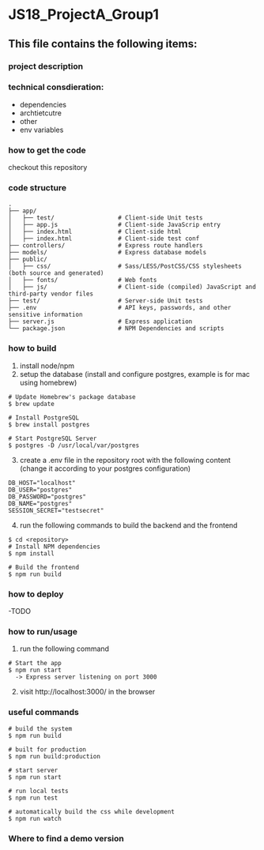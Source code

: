 # JS18_ProjectA_Group1

## This file contains the following items:
### project description
### technical consdieration:
* dependencies
* archtietcutre
* other
* env variables
### how to get the code
checkout this repository
### code structure
```
.
├── app/                            
│   ├── test/                  # Client-side Unit tests   
│   ├── app.js                 # Client-side JavaScrip entry
│   ├── index.html             # Client-side html
│   ├── index.html             # Client-side test conf
├── controllers/               # Express route handlers
├── models/                    # Express database models
├── public/                            
│   ├── css/                   # Sass/LESS/PostCSS/CSS stylesheets (both source and generated)
│   ├── fonts/                 # Web fonts
│   ├── js/                    # Client-side (compiled) JavaScript and third-party vendor files
├── test/                      # Server-side Unit tests                    
├── .env                       # API keys, passwords, and other sensitive information
├── server.js                  # Express application
└── package.json               # NPM Dependencies and scripts
```
### how to build
 1) install node/npm
 2) setup the database (install and configure postgres, example is for mac using homebrew)
```
# Update Homebrew's package database
$ brew update

# Install PostgreSQL
$ brew install postgres

# Start PostgreSQL Server
$ postgres -D /usr/local/var/postgres
```
 3) create a .env file in the repository root with the following content (change it according to your postgres configuration)
```
DB_HOST="localhost"
DB_USER="postgres"
DB_PASSWORD="postgres"
DB_NAME="postgres"
SESSION_SECRET="testsecret"
```
 4) run the following commands to build the backend and the frontend
```
$ cd <repository>
# Install NPM dependencies
$ npm install

# Build the frontend
$ npm run build
```
### how to deploy 
-TODO
### how to run/usage
1) run the following command
```
# Start the app
$ npm run start
  -> Express server listening on port 3000
```
2) visit http://localhost:3000/ in the browser
### useful commands
```
# build the system
$ npm run build

# built for production
$ npm run build:production

# start server
$ npm run start

# run local tests
$ npm run test

# automatically build the css while development
$ npm run watch
```
### Where to find a demo version
